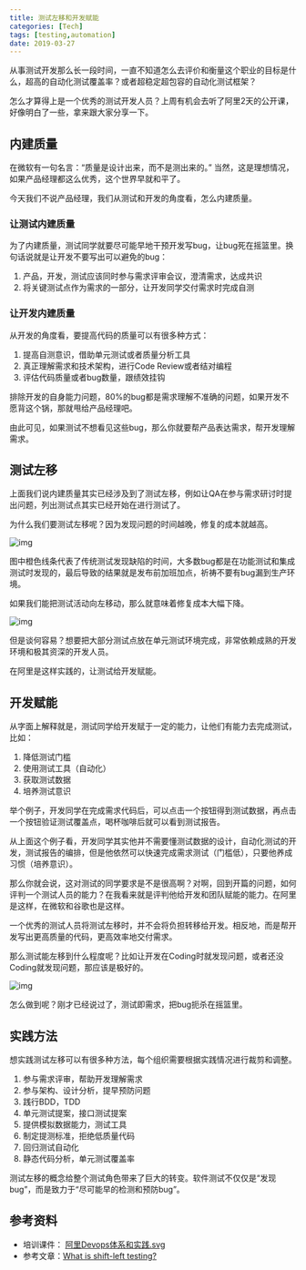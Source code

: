 ```yaml
---
title: 测试左移和开发赋能
categories: [Tech]
tags: [testing,automation]
date: 2019-03-27
---
```


从事测试开发那么长一段时间，一直不知道怎么去评价和衡量这个职业的目标是什么，超高的自动化测试覆盖率？或者超稳定超包容的自动化测试框架？

<!-- more -->

怎么才算得上是一个优秀的测试开发人员？上周有机会去听了阿里2天的公开课，好像明白了一些，拿来跟大家分享一下。

## 内建质量

在微软有一句名言：“质量是设计出来，而不是测出来的。” 当然，这是理想情况，如果产品经理都这么优秀，这个世界早就和平了。

今天我们不说产品经理，我们从测试和开发的角度看，怎么内建质量。

### 让测试内建质量

为了内建质量，测试同学就要尽可能早地干预开发写bug，让bug死在摇篮里。换句话说就是让开发不要写出可以避免的bug：

1. 产品，开发，测试应该同时参与需求评审会议，澄清需求，达成共识
2. 将关键测试点作为需求的一部分，让开发同学交付需求时完成自测

### 让开发内建质量

从开发的角度看，要提高代码的质量可以有很多种方式：

1. 提高自测意识，借助单元测试或者质量分析工具
2. 真正理解需求和技术架构，进行Code Review或者结对编程
3. 评估代码质量或者bug数量，跟绩效挂钩

排除开发的自身能力问题，80%的bug都是需求理解不准确的问题，如果开发不愿背这个锅，那就甩给产品经理吧。

由此可见，如果测试不想看见这些bug，那么你就要帮产品表达需求，帮开发理解需求。

## 测试左移

上面我们说内建质量其实已经涉及到了测试左移，例如让QA在参与需求研讨时提出问题，列出测试点其实已经开始在进行测试了。

为什么我们要测试左移呢？因为发现问题的时间越晚，修复的成本就越高。

![img](https://tobyqin.github.io/images/2019-04/9f969a88cfae418fba23c10adc025b3a636807279198182687.jpg)

图中橙色线条代表了传统测试发现缺陷的时间，大多数bug都是在功能测试和集成测试时发现的，最后导致的结果就是发布前加班加点，祈祷不要有bug漏到生产环境。

如果我们能把测试活动向左移动，那么就意味着修复成本大幅下降。

![img](https://tobyqin.github.io/images/2019-04/c8b20f490f1b40b28fe91e2fe48059fb636807279425994169.gif)

但是谈何容易？想要把大部分测试点放在单元测试环境完成，非常依赖成熟的开发环境和极其资深的开发人员。

在阿里是这样实践的，让测试给开发赋能。

## 开发赋能

从字面上解释就是，测试同学给开发赋于一定的能力，让他们有能力去完成测试，比如：

1. 降低测试门槛
2. 使用测试工具（自动化）
3. 获取测试数据
4. 培养测试意识

举个例子，开发同学在完成需求代码后，可以点击一个按钮得到测试数据，再点击一个按钮验证测试覆盖点，喝杯咖啡后就可以看到测试报告。

从上面这个例子看，开发同学其实他并不需要懂测试数据的设计，自动化测试的开发，测试报告的编排，但是他依然可以快速完成需求测试（门槛低），只要他养成习惯（培养意识）。

那么你就会说，这对测试的同学要求是不是很高啊？对啊，回到开篇的问题，如何评判一个测试人员的能力？在我看来就是评判他给开发和团队赋能的能力。在阿里是这样，在微软和谷歌也是这样。

一个优秀的测试人员将测试左移时，并不会将负担转移给开发。相反地，而是帮开发写出更高质量的代码，更高效率地交付需求。

那么测试能左移到什么程度呢？比如让开发在Coding时就发现问题，或者还没Coding就发现问题，那应该是极好的。

![img](https://tobyqin.github.io/images/2019-04/ca89b059129e418aaa383c8b1d83c69b636807279625728401.gif)

怎么做到呢？刚才已经说过了，测试即需求，把bug扼杀在摇篮里。

## 实践方法

想实践测试左移可以有很多种方法，每个组织需要根据实践情况进行裁剪和调整。

1. 参与需求评审，帮助开发理解需求
2. 参与架构、设计分析，提早预防问题
3. 践行BDD，TDD
4. 单元测试提案，接口测试提案
5. 提供模拟数据能力，测试工具
6. 制定提测标准，拒绝低质量代码
7. 回归测试自动化
8. 静态代码分析，单元测试覆盖率

测试左移的概念给整个测试角色带来了巨大的转变。软件测试不仅仅是“发现bug”，而是致力于“尽可能早的检测和预防bug”。

## 参考资料

- 培训课件： [阿里Devops体系和实践.svg](/files/阿里Devops体系和实践.svg)
- 参考文章：[What is shift-left testing?](https://blog.parasoft.com/what-is-the-shift-left-approach-to-software-testing)